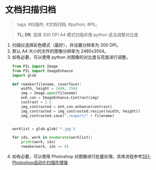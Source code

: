 # 文档扫描归档

> tags: #扫描件; #文档归档; #python; #PIL;

> **TL; DR**: 选择 300 DPI A4 模式扫描并用 python 适当调整对比度

1. 扫描仪选择彩色模式（最好），并设置分辨率为 300 DPI。
2. 默认 A4 大小的文件的图像分辨率为 2480x3504。
3. 如有必要，可以使用 python 对图像的对比度与亮度进行调整。
	```python
	from PIL import Image
	from PIL import ImageEnhance
	import glob

	def remake(filename, coverface):
		width, height = 2480, 3504
		img = Image.open(filename)
		enh_con = ImageEnhance.Contrast(img)
		contrast = 1.5
		img_contrasted = enh_con.enhance(contrast)
		img_contrasted = img_contrasted.resize((width, height))
		img_contrasted.save("./export/" + filename)


	worklist = glob.glob('*.jpg')

	for idx, work in enumerate(worklist):
		print(work, idx)
		remake(work, idx == 0)
	```
4. 如有必要，可以使用 Photoshop 对图像进行批量处理。具体流程参考[551-Photoshop自动化扫描件增强](../550-图像处理工具/551-Photoshop自动化扫描件增强.md)